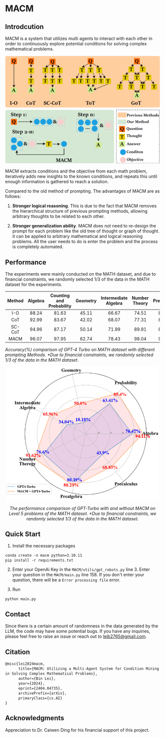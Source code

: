 # MACM

## Introdcution

MACM is a system that utilizes multi agents to interact with each other in order to continuously explore potential conditions for solving complex mathematical problems.

<div align="center">
      <img src="Figures/Introduction.png" width="1000" >
</div>


MACM extracts conditions and the objective from each math problem, iteratively adds new insights to the known conditions, and repeats this until enough information is gathered to reach a solution.

Compared to the old method of prompting. The advantages of MACM are as follows: 

1. **Stronger logical reasoning**. This is due to the fact that MACM removes the hierarchical structure of previous prompting methods, allowing arbitrary thoughts to be related to each other.

2. **Stronger generalization ability**. MACM does not need to re-design the prompt for each problem like the old tree of thought or graph of thought. it can be applied to arbitrary mathematical and logical reasoning problems. All the user needs to do is enter the problem and the process is completely automated.

## Performance

The experiments were mainly conducted on the MATH dataset, and due to financial constraints, we randomly selected 1/3 of the data in the MATH dataset for the experiments.


| Method | Algebra | Counting and Probability | Geometry | Intermediate Algebra | Number Theory | Prealgebra | Precalculus | Overall |
|:--------:|:---------:|:-------------------------:|:----------:|:----------------------:|:---------------:|:------------:|:-------------:|:---------:|
| I-O    | 88.24   | 81.63                   | 45.11    | 66.67                | 74.51         | 81.82      | 71.15       | 72.78   |
| CoT    | 92.99   | 83.67                   | 42.02    | 68.07                | 77.31         | 82.07      | 74.18       | 74.36   |
| SC-CoT | 94.96 | 87.17               | 50.14    | 71.99                | 89.91         | 86.75      | 79.67       | 80.12   |
| MACM   | 96.07   | 97.95                   | 62.74    | 78.43                | 98.04         | 94.11      | 88.46       | 87.92   |

  *Accuracy(%) comparison of GPT-4 Turbo on MATH dataset with different prompting Methods. \*Due to financial constraints, we randomly selected 1/3 of the data in the MATH dataset.*



<div align="center">
  <img src="Figures/Lv5.png" width="500" >
  <br> <!-- Optional line break to add some space between the image and the text -->
  <p> <i>The performance comparison of GPT-Turbo with and
without MACM on Level 5 problems of the MATH dataset.  *Due to financial constraints, we randomly selected 1/3 of the data in the MATH dataset.</i> </p>
</div>

## Quick Start

1. Install the necessary packages

```
conda create -n macm python=3.10.11
pip install -r requirements.txt
```

2. Enter your OpenAi Key in the `MACM/utils/gpt_robots.py` line 3. Enter your question in the `MACM/main.py` line 158. If you don't enter your question, there will be a `Error processing file` error.

3. Run 

```
python main.py
```

## Contact

Since there is a certain amount of randomness in the data generated by the LLM, the code may have some potential bugs. 
If you have any inquiries, please feel free to raise an issue or reach out to leib2765@gmail.com.

## Citation
```
@misc{lei2024macm,
      title={MACM: Utilizing a Multi-Agent System for Condition Mining in Solving Complex Mathematical Problems}, 
      author={Bin Lei},
      year={2024},
      eprint={2404.04735},
      archivePrefix={arXiv},
      primaryClass={cs.AI}
}
```


## Acknowledgments

Appreciation to Dr. Caiwen Ding for his financial support of this project.

